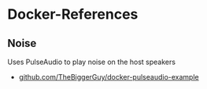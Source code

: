 # Docker-References
## Noise
Uses PulseAudio to play noise on the host speakers
* [github.com/TheBiggerGuy/docker-pulseaudio-example](https://github.com/TheBiggerGuy/docker-pulseaudio-example)
